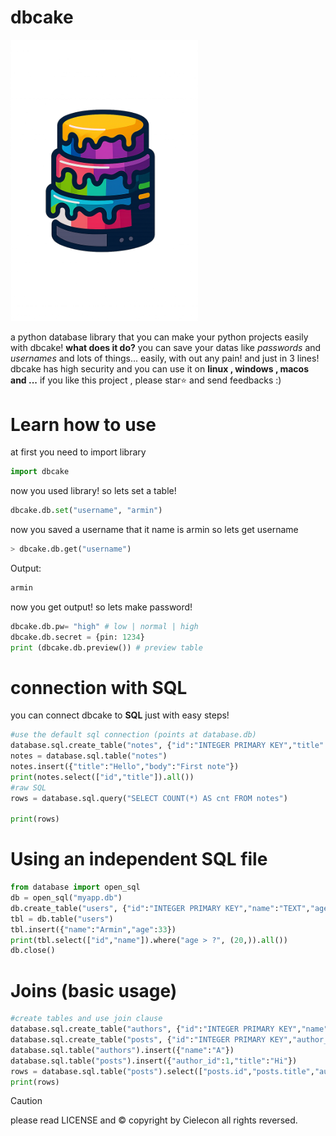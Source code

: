 # dbcake
<img src="https://github.com/Cielecon/dbcake/blob/main/dbcake.png" width="300"/>

a python database library that you can make your python projects easily with dbcake!
**what does it do?** you can save your datas like *passwords* and *usernames* and lots of things... easily,
with out any pain! and just in 3 lines!
dbcake has high security and you can use it on **linux , windows , macos and ...**
if you like this project , please star⭐ and send feedbacks :)

# Learn how to use

at first you need to import library
```python
import dbcake
```
now you used library! so lets set a table!

```python 
dbcake.db.set("username", "armin")
```
now you saved a username that it name is armin so lets get username


```python 
> dbcake.db.get("username")
```
Output:

```python 
armin
```
now you get output! so lets make password!

```python
dbcake.db.pw= "high" # low | normal | high
dbcake.db.secret = {pin: 1234} 
print (dbcake.db.preview()) # preview table
```
# connection with SQL
you can connect dbcake to **SQL** just with easy steps!
```python
#use the default sql connection (points at database.db)
database.sql.create_table("notes", {"id":"INTEGER PRIMARY KEY","title":"TEXT","body":"TEXT"})
notes = database.sql.table("notes")
notes.insert({"title":"Hello","body":"First note"})
print(notes.select(["id","title"]).all())
#raw SQL
rows = database.sql.query("SELECT COUNT(*) AS cnt FROM notes")

print(rows)
```
# Using an independent SQL file
```python
from database import open_sql
db = open_sql("myapp.db")
db.create_table("users", {"id":"INTEGER PRIMARY KEY","name":"TEXT","age":"INTEGER"})
tbl = db.table("users")
tbl.insert({"name":"Armin","age":33})
print(tbl.select(["id","name"]).where("age > ?", (20,)).all())
db.close()
```
# Joins (basic usage)
```python
#create tables and use join clause
database.sql.create_table("authors", {"id":"INTEGER PRIMARY KEY","name":"TEXT"})
database.sql.create_table("posts", {"id":"INTEGER PRIMARY KEY","author_id":"INTEGER","title":"TEXT"})
database.sql.table("authors").insert({"name":"A"})
database.sql.table("posts").insert({"author_id":1,"title":"Hi"})
rows = database.sql.table("posts").select(["posts.id","posts.title","authors.name"]).join("INNER JOIN authors ON authors.id = posts.author_id").all()
print(rows)
```
>[!CAUTION]
>please read LICENSE and ©️ copyright by Cielecon all rights reversed.

